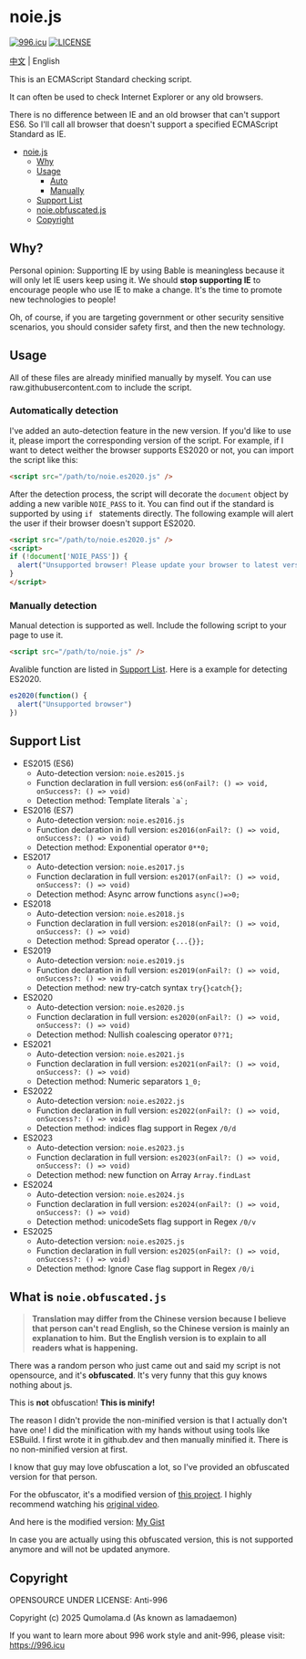
# noie.js

[![996.icu](https://img.shields.io/badge/link-996.icu-red.svg)](https://996.icu)
[![LICENSE](https://img.shields.io/badge/license-Anti%20996-blue.svg)](https://github.com/996icu/996.ICU/blob/master/LICENSE)

[中文](README.MD) | English

This is an ECMAScript Standard checking script.

It can often be used to check Internet Explorer or any old browsers.

There is no difference between IE and an old browser that can't support ES6.
So I'll call all browser that doesn't support a specified ECMAScript Standard as IE.

- [noie.js](#noiejs)
  * [Why](#why)
  * [Usage](#Usage)
    - [Auto](#automatically-detection)
    - [Manually](#manually-detection)
  * [Support List](#Support_List)
  * [noie.obfuscated.js](#what-is-noieobfuscatedjs)
  + [Copyright](#Copyright)

## Why?

Personal opinion: Supporting IE by using Bable is meaningless because it will only let IE users keep using it.
We should **stop supporting IE** to encourage people who use IE to make a change. 
It's the time to promote new technologies to people!

Oh, of course, if you are targeting government or other security sensitive scenarios, you should consider safety first, and then the new technology.

## Usage

All of these files are already minified manually by myself. You can use raw.githubusercontent.com to include the script.

### Automatically detection

I've added an auto-detection feature in the new version. 
If you'd like to use it, please import the corresponding version of the script.
For example, if I want to detect weither the browser supports ES2020 or not, you can import the script like this: 
```html
<script src="/path/to/noie.es2020.js" />
```

After the detection process, the script will decorate the `document` object by adding a new varible `NOIE_PASS` to it.
You can find out if the standard is supported by using `if ` statements directly.
The following example will alert the user if their browser doesn't support ES2020.

```html
<script src="/path/to/noie.es2020.js" />
<script>
if (!document['NOIE_PASS']) {
  alert("Unsupported browser! Please update your browser to latest version!")
}
</script>
```

### Manually detection
Manual detection is supported as well. Include the following script to your page to use it.
```html
<script src="/path/to/noie.js" />
```

Avalible function are listed in [Support List](#support-list). Here is a example for detecting ES2020.

```javascript
es2020(function() {
  alert("Unsupported browser")
})
```

## Support List

- ES2015 (ES6)
  + Auto-detection version: `noie.es2015.js`
  + Function declaration in full version: `es6(onFail?: () => void, onSuccess?: () => void)` 
  + Detection method: Template literals ``` `a`; ``` 
- ES2016 (ES7)
  + Auto-detection version: `noie.es2016.js`
  + Function declaration in full version: `es2016(onFail?: () => void, onSuccess?: () => void)` 
  + Detection method: Exponential operator ``` 0**0; ``` 
- ES2017
  + Auto-detection version: `noie.es2017.js`
  + Function declaration in full version: `es2017(onFail?: () => void, onSuccess?: () => void)` 
  + Detection method: Async arrow functions ``` async()=>0; ``` 
- ES2018
  + Auto-detection version: `noie.es2018.js`
  + Function declaration in full version: `es2018(onFail?: () => void, onSuccess?: () => void)` 
  + Detection method: Spread operator ``` {...{}}; ``` 
- ES2019
  + Auto-detection version: `noie.es2019.js`
  + Function declaration in full version: `es2019(onFail?: () => void, onSuccess?: () => void)` 
  + Detection method: new try-catch syntax ``` try{}catch{}; ``` 
- ES2020
  + Auto-detection version: `noie.es2020.js`
  + Function declaration in full version: `es2020(onFail?: () => void, onSuccess?: () => void)` 
  + Detection method: Nullish coalescing operator ``` 0??1; ``` 
- ES2021
  + Auto-detection version: `noie.es2021.js`
  + Function declaration in full version: `es2021(onFail?: () => void, onSuccess?: () => void)` 
  + Detection method: Numeric separators ``` 1_0; ``` 
- ES2022
  + Auto-detection version: `noie.es2022.js`
  + Function declaration in full version: `es2022(onFail?: () => void, onSuccess?: () => void)` 
  + Detection method: indices flag support in Regex ``` /0/d ``` 
- ES2023
  + Auto-detection version: `noie.es2023.js`
  + Function declaration in full version: `es2023(onFail?: () => void, onSuccess?: () => void)` 
  + Detection method: new function on Array ``` Array.findLast ``` 
- ES2024
  + Auto-detection version: `noie.es2024.js`
  + Function declaration in full version: `es2024(onFail?: () => void, onSuccess?: () => void)` 
  + Detection method: unicodeSets flag support in Regex ``` /0/v ``` 
- ES2025
  + Auto-detection version: `noie.es2025.js`
  + Function declaration in full version: `es2025(onFail?: () => void, onSuccess?: () => void)` 
  + Detection method: Ignore Case flag support in Regex ``` /0/i ``` 

## What is `noie.obfuscated.js`

> **Translation may differ from the Chinese version because I believe that person can't read English, so the Chinese version is mainly an explanation to him.**
> **But the English version is to explain to all readers what is happening.**



There was a random person who just came out and said my script is not opensource, and it's **obfuscated**.
It's very funny that this guy knows nothing about js.

This is **not** obfuscation! **This is minify!**

The reason I didn't provide the non-minified version is that I actually don't have one!
I did the minification with my hands without using tools like ESBuild. I first wrote it in github.dev and then manually minified it.
There is no non-minified version at first.

I know that guy may love obfuscation a lot, so I've provided an obfuscated version for that person.

For the obfuscator, it's a modified version of [this project](https://github.com/lowbyteproductions/JavaScript-Is-Weird).
I highly recommend watching his [original video](https://www.youtube.com/watch?v=sRWE5tnaxlI).

And here is the modified version: [My Gist](https://gist.github.com/Lama3L9R/16e84970e357ed77d72b3fb02d7c5fce)

In case you are actually using this obfuscated version, this is not supported anymore and will not be updated anymore.

## Copyright

OPENSOURCE UNDER LICENSE: Anti-996

Copyright (c) 2025 Qumolama.d (As known as lamadaemon)

If you want to learn more about 996 work style and anit-996, please visit: https://996.icu
